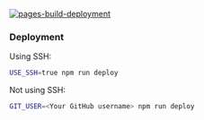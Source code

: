 [![pages-build-deployment](https://github.com/Megumiiiiii/megumiiiiii.github.io/actions/workflows/pages/pages-build-deployment/badge.svg?branch=gh-pages)](https://github.com/Megumiiiiii/megumiiiiii.github.io/actions/workflows/pages/pages-build-deployment)

### Deployment

Using SSH:

```sh
USE_SSH=true npm run deploy
```

Not using SSH:

```sh
GIT_USER=<Your GitHub username> npm run deploy
```
